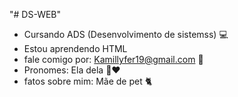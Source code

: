 "# DS-WEB"  

-  Cursando ADS (Desenvolvimento de sistemss) 💻
-  Estou aprendendo HTML 
- fale comigo por: Kamillyfer19@gmail.com 📩
- Pronomes: Ela dela 🍓❤
- fatos sobre mim: Mãe de pet 🐈